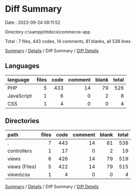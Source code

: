 # Diff Summary

Date : 2023-09-24 09:11:52

Directory c:\\xampp\\htdocs\\commerce-app

Total : 7 files,  443 codes, 14 comments, 81 blanks, all 538 lines

[Summary](results.md) / [Details](details.md) / Diff Summary / [Diff Details](diff-details.md)

## Languages
| language | files | code | comment | blank | total |
| :--- | ---: | ---: | ---: | ---: | ---: |
| PHP | 5 | 433 | 14 | 79 | 526 |
| JavaScript | 1 | 6 | 0 | 2 | 8 |
| CSS | 1 | 4 | 0 | 0 | 4 |

## Directories
| path | files | code | comment | blank | total |
| :--- | ---: | ---: | ---: | ---: | ---: |
| . | 7 | 443 | 14 | 81 | 538 |
| controllers | 1 | 17 | 0 | 2 | 19 |
| views | 6 | 426 | 14 | 79 | 519 |
| views (Files) | 5 | 422 | 14 | 79 | 515 |
| views\\css | 1 | 4 | 0 | 0 | 4 |

[Summary](results.md) / [Details](details.md) / Diff Summary / [Diff Details](diff-details.md)